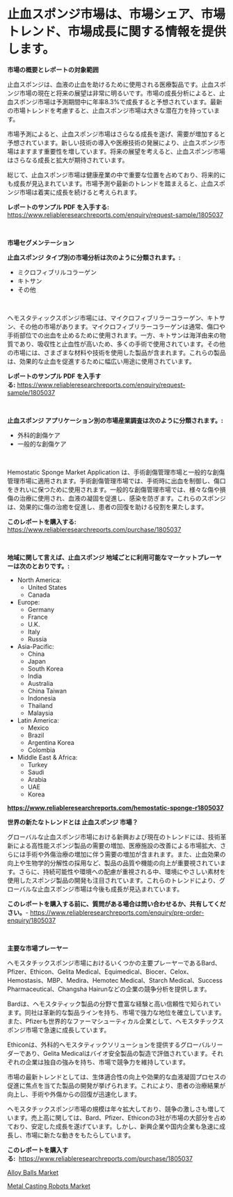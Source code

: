 <p><h1>止血スポンジ市場は、市場シェア、市場トレンド、市場成長に関する情報を提供します。</h1></p><p><strong>市場の概要とレポートの対象範囲</strong></p>
<p><p>止血スポンジは、血液の止血を助けるために使用される医療製品です。止血スポンジ市場の現在と将来の展望は非常に明るいです。市場の成長分析によると、止血スポンジ市場は予測期間中に年率8.3%で成長すると予想されています。最新の市場トレンドを考慮すると、止血スポンジ市場は大きな潜在力を持っています。</p><p>市場予測によると、止血スポンジ市場はさらなる成長を遂げ、需要が増加すると予想されています。新しい技術の導入や医療技術の発展により、止血スポンジ市場はますます重要性を増しています。将来の展望を考えると、止血スポンジ市場はさらなる成長と拡大が期待されています。</p><p>総じて、止血スポンジ市場は健康産業の中で重要な位置を占めており、将来的にも成長が見込まれています。市場予測や最新のトレンドを踏まえると、止血スポンジ市場は着実に成長を続けると考えられます。</p></p>
<p><strong>レポートのサンプル PDF を入手する:</strong> <a href="https://www.reliableresearchreports.com/enquiry/request-sample/1805037">https://www.reliableresearchreports.com/enquiry/request-sample/1805037</a></p>
<p>&nbsp;</p>
<p><strong>市場セグメンテーション</strong></p>
<p><strong>止血スポンジ タイプ別の市場分析は次のように分類されます。:</strong></p>
<p><ul><li>ミクロフィブリルコラーゲン</li><li>キトサン</li><li>その他</li></ul></p>
<p>&nbsp;</p>
<p><p>ヘモスタティックスポンジ市場には、マイクロフィブリラーコラーゲン、キトサン、その他の市場があります。マイクロフィブリラーコラーゲンは通常、傷口や手術部位での出血を止めるために使用されます。一方、キトサンは海洋由来の物質であり、吸収性と止血性が高いため、多くの手術で使用されています。その他の市場には、さまざまな材料や技術を使用した製品が含まれます。これらの製品は、効果的な止血を促進するために幅広い用途に使用されています。</p></p>
<p><strong>レポートのサンプル PDF を入手する:</strong>&nbsp;<a href="https://www.reliableresearchreports.com/enquiry/request-sample/1805037">https://www.reliableresearchreports.com/enquiry/request-sample/1805037</a></p>
<p>&nbsp;</p>
<p><strong> 止血スポンジ アプリケーション別の市場産業調査は次のように分類されます。:</strong></p>
<p><ul><li>外科的創傷ケア</li><li>一般的な創傷ケア</li></ul></p>
<p>&nbsp;</p>
<p><p>Hemostatic Sponge Market Application は、手術創傷管理市場と一般的な創傷管理市場に適用されます。手術創傷管理市場では、手術時に出血を制御し、傷口をきれいに保つために使用されます。一般的な創傷管理市場では、様々な傷や損傷の治療に使用され、血液の凝固を促進し、感染を防ぎます。これらのスポンジは、効果的に傷の治癒を促進し、患者の回復を助ける役割を果たします。</p></p>
<p><strong>このレポートを購入する:</strong>&nbsp; <a href="https://www.reliableresearchreports.com/purchase/1805037">https://www.reliableresearchreports.com/purchase/1805037</a></p>
<p>&nbsp;</p>
<p><strong>地域に関して言えば、止血スポンジ 地域ごとに利用可能なマーケットプレーヤーは次のとおりです。:</strong></p>
<p><ul>
    <li>
        North America:
        <ul>
            <li>United States</li>
            <li>Canada</li>
        </ul>
    </li>
    <li>
        Europe:
        <ul>
            <li>Germany</li>
            <li>France</li>
            <li>U.K.</li>
            <li>Italy</li>
            <li>Russia</li>
        </ul>
    </li>
    <li>
        Asia-Pacific:
        <ul>
            <li>China</li>
            <li>Japan</li>
            <li>South Korea</li>
            <li>India</li>
            <li>Australia</li>
            <li>China Taiwan</li>
            <li>Indonesia</li>
            <li>Thailand</li>
            <li>Malaysia</li>
        </ul>
    </li>
    <li>
        Latin America:
        <ul>
            <li>Mexico</li>
            <li>Brazil</li>
            <li>Argentina Korea</li>
            <li>Colombia</li>
        </ul>
    </li>
    <li>
        Middle East & Africa:
        <ul>
            <li>Turkey</li>
            <li>Saudi</li>
            <li>Arabia</li>
            <li>UAE</li>
            <li>Korea</li>
        </ul>
    </li>
    </ul></p>
<p><strong><a href="https://www.reliableresearchreports.com/hemostatic-sponge-r1805037">https://www.reliableresearchreports.com/hemostatic-sponge-r1805037</a></strong>&nbsp;</p>
<p><strong>世界の新たなトレンドとは 止血スポンジ 市場？</strong></p>
<p><p>グローバルな止血スポンジ市場における新興および現在のトレンドには、技術革新による高性能スポンジ製品の需要の増加、医療施設の改善による市場拡大、さらには手術や外傷治療の増加に伴う需要の増加が含まれます。また、止血効果の向上や生物学的分解性の採用など、製品の品質や機能の向上が重要視されています。さらに、持続可能性や環境への配慮が重視される中、環境にやさしい素材を使用したスポンジ製品の開発も注目されています。これらのトレンドにより、グローバルな止血スポンジ市場は今後も成長が見込まれています。</p></p>
<p><strong>このレポートを購入する前に、質問がある場合は問い合わせるか、共有してください。</strong>- <a href="https://www.reliableresearchreports.com/enquiry/pre-order-enquiry/1805037">https://www.reliableresearchreports.com/enquiry/pre-order-enquiry/1805037</a></p>
<p>&nbsp;</p>
<p><strong>主要な市場プレーヤー</strong></p>
<p><p>ヘモスタチックスポンジ市場におけるいくつかの主要プレーヤーであるBard、Pfizer、Ethicon、Gelita Medical、Equimedical、Biocer、Celox、Hemostasis、MBP、Medira、Hemotec Medical、Starch Medical、Success Pharmaceutical、Changsha Hairunなどの企業の競争分析を提供します。</p><p>Bardは、ヘモスタティック製品の分野で豊富な経験と高い信頼性で知られています。同社は革新的な製品ラインを持ち、市場で強力な地位を確立しています。また、Pfizerも世界的なファーマシューティカル企業として、ヘモスタチックスポンジ市場で急速に成長しています。</p><p>Ethiconは、外科的ヘモスタティックソリューションを提供するグローバルリーダーであり、Gelita Medicalはバイオ安全製品の製造で評価されています。それぞれの企業は独自の強みを持ち、市場で競争力を維持しています。</p><p>市場の最新トレンドとしては、生体適合性の向上や効果的な血液凝固プロセスの促進に焦点を当てた製品の開発が挙げられます。これにより、患者の治療結果が向上し、手術や外傷からの回復が迅速化します。</p><p>ヘモスタチックスポンジ市場の規模は年々拡大しており、競争の激しさも増しています。売上高に関しては、Bard、Pfizer、Ethiconの3社が市場の大部分を占めており、安定した成長を遂げています。しかし、新興企業や国内企業も急速に成長し、市場に新たな動きをもたらしています。</p></p>
<p><strong>このレポートを購入する:</strong>&nbsp;&nbsp;<a href="https://www.reliableresearchreports.com/purchase/1805037">https://www.reliableresearchreports.com/purchase/1805037</a></p>
<p><p><a href="https://zircon-bluebell-299.notion.site/Alloy-Balls-Market-Centers-on-Aspects-such-as-Market-Growth-Market-Share-Market-Opportunity-and-P-2edc3298784c40c481a4c2f561f0a1ee">Alloy Balls Market</a></p><p><a href="https://github.com/kathiaseamanalvaradovlprc2h/Market-Research-Report-List-1/blob/main/metal-casting-robots-market.md">Metal Casting Robots Market</a></p></p>